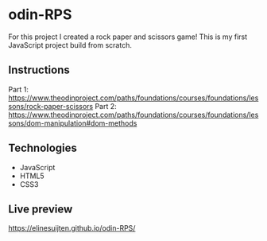 # odin-RPS
For this project I created a rock paper and scissors game! This is my first JavaScript project build from scratch.

## Instructions
Part 1: https://www.theodinproject.com/paths/foundations/courses/foundations/lessons/rock-paper-scissors
Part 2: https://www.theodinproject.com/paths/foundations/courses/foundations/lessons/dom-manipulation#dom-methods


## Technologies
* JavaScript
* HTML5
* CSS3

## Live preview
https://elinesuijten.github.io/odin-RPS/
